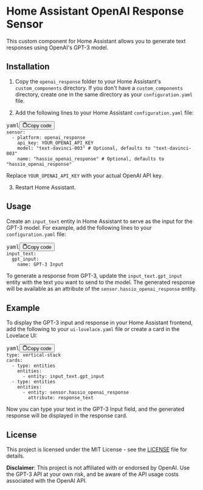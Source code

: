 <div class="markdown prose w-full break-words dark:prose-invert dark"><h1>Home Assistant OpenAI Response Sensor</h1><p>This custom component for Home Assistant allows you to generate text responses using OpenAI's GPT-3 model.</p><h2>Installation</h2><ol><li><p>Copy the <code>openai_response</code> folder to your Home Assistant's <code>custom_components</code> directory. If you don't have a <code>custom_components</code> directory, create one in the same directory as your <code>configuration.yaml</code> file.</p></li><li><p>Add the following lines to your Home Assistant <code>configuration.yaml</code> file:</p></li></ol><pre><div class="bg-black rounded-md mb-4"><div class="flex items-center relative text-gray-200 bg-gray-800 px-4 py-2 text-xs font-sans justify-between rounded-t-md"><span>yaml</span><button class="flex ml-auto gap-2"><svg stroke="currentColor" fill="none" stroke-width="2" viewBox="0 0 24 24" stroke-linecap="round" stroke-linejoin="round" class="h-4 w-4" height="1em" width="1em" xmlns="http://www.w3.org/2000/svg"><path d="M16 4h2a2 2 0 0 1 2 2v14a2 2 0 0 1-2 2H6a2 2 0 0 1-2-2V6a2 2 0 0 1 2-2h2"></path><rect x="8" y="2" width="8" height="4" rx="1" ry="1"></rect></svg>Copy code</button></div><div class="p-4 overflow-y-auto"><code class="!whitespace-pre hljs language-yaml"><span class="hljs-attr">sensor:</span>
  <span class="hljs-bullet">-</span> <span class="hljs-attr">platform:</span> <span class="hljs-string">openai_response</span>
    <span class="hljs-attr">api_key:</span> <span class="hljs-string">YOUR_OPENAI_API_KEY</span>
    <span class="hljs-attr">model:</span> <span class="hljs-string">"text-davinci-003"</span> <span class="hljs-comment"># Optional, defaults to "text-davinci-003"</span>
    <span class="hljs-attr">name:</span> <span class="hljs-string">"hassio_openai_response"</span> <span class="hljs-comment"># Optional, defaults to "hassio_openai_response"</span>
</code></div></div></pre><p>Replace <code>YOUR_OPENAI_API_KEY</code> with your actual OpenAI API key.</p><ol start="3"><li>Restart Home Assistant.</li></ol><h2>Usage</h2><p>Create an <code>input_text</code> entity in Home Assistant to serve as the input for the GPT-3 model. For example, add the following lines to your <code>configuration.yaml</code> file:</p><pre><div class="bg-black rounded-md mb-4"><div class="flex items-center relative text-gray-200 bg-gray-800 px-4 py-2 text-xs font-sans justify-between rounded-t-md"><span>yaml</span><button class="flex ml-auto gap-2"><svg stroke="currentColor" fill="none" stroke-width="2" viewBox="0 0 24 24" stroke-linecap="round" stroke-linejoin="round" class="h-4 w-4" height="1em" width="1em" xmlns="http://www.w3.org/2000/svg"><path d="M16 4h2a2 2 0 0 1 2 2v14a2 2 0 0 1-2 2H6a2 2 0 0 1-2-2V6a2 2 0 0 1 2-2h2"></path><rect x="8" y="2" width="8" height="4" rx="1" ry="1"></rect></svg>Copy code</button></div><div class="p-4 overflow-y-auto"><code class="!whitespace-pre hljs language-yaml"><span class="hljs-attr">input_text:</span>
  <span class="hljs-attr">gpt_input:</span>
    <span class="hljs-attr">name:</span> <span class="hljs-string">GPT-3</span> <span class="hljs-string">Input</span>
</code></div></div></pre><p>To generate a response from GPT-3, update the <code>input_text.gpt_input</code> entity with the text you want to send to the model. The generated response will be available as an attribute of the <code>sensor.hassio_openai_response</code> entity.</p><h2>Example</h2><p>To display the GPT-3 input and response in your Home Assistant frontend, add the following to your <code>ui-lovelace.yaml</code> file or create a card in the Lovelace UI:</p><pre><div class="bg-black rounded-md mb-4"><div class="flex items-center relative text-gray-200 bg-gray-800 px-4 py-2 text-xs font-sans justify-between rounded-t-md"><span>yaml</span><button class="flex ml-auto gap-2"><svg stroke="currentColor" fill="none" stroke-width="2" viewBox="0 0 24 24" stroke-linecap="round" stroke-linejoin="round" class="h-4 w-4" height="1em" width="1em" xmlns="http://www.w3.org/2000/svg"><path d="M16 4h2a2 2 0 0 1 2 2v14a2 2 0 0 1-2 2H6a2 2 0 0 1-2-2V6a2 2 0 0 1 2-2h2"></path><rect x="8" y="2" width="8" height="4" rx="1" ry="1"></rect></svg>Copy code</button></div><div class="p-4 overflow-y-auto"><code class="!whitespace-pre hljs language-yaml"><span class="hljs-attr">type:</span> <span class="hljs-string">vertical-stack</span>
<span class="hljs-attr">cards:</span>
  <span class="hljs-bullet">-</span> <span class="hljs-attr">type:</span> <span class="hljs-string">entities</span>
    <span class="hljs-attr">entities:</span>
      <span class="hljs-bullet">-</span> <span class="hljs-attr">entity:</span> <span class="hljs-string">input_text.gpt_input</span>
  <span class="hljs-bullet">-</span> <span class="hljs-attr">type:</span> <span class="hljs-string">entities</span>
    <span class="hljs-attr">entities:</span>
      <span class="hljs-bullet">-</span> <span class="hljs-attr">entity:</span> <span class="hljs-string">sensor.hassio_openai_response</span>
        <span class="hljs-attr">attribute:</span> <span class="hljs-string">response_text</span>
</code></div></div></pre><p>Now you can type your text in the GPT-3 Input field, and the generated response will be displayed in the response card.</p><h2>License</h2><p>This project is licensed under the MIT License - see the <a href="LICENSE" target="_new">LICENSE</a> file for details.</p><p><strong>Disclaimer</strong>: This project is not affiliated with or endorsed by OpenAI. Use the GPT-3 API at your own risk, and be aware of the API usage costs associated with the OpenAI API.</p></div>
